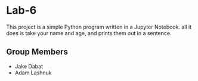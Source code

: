 # Lab-6
This project is a simple Python program written in a Jupyter Notebook.
all it does is take your name and age, and prints them out in a sentence.


## Group Members
- Jake Dabat
-  Adam Lashnuk
  
